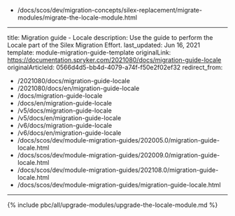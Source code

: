   - /docs/scos/dev/migration-concepts/silex-replacement/migrate-modules/migrate-the-locale-module.html
---
title: Migration guide - Locale
description: Use the guide to perform the Locale part of the Silex Migration Effort.
last_updated: Jun 16, 2021
template: module-migration-guide-template
originalLink: https://documentation.spryker.com/2021080/docs/migration-guide-locale
originalArticleId: 0566d4d5-bb4d-4079-a74f-f50e2f02ef32
redirect_from:
  - /2021080/docs/migration-guide-locale
  - /2021080/docs/en/migration-guide-locale
  - /docs/migration-guide-locale
  - /docs/en/migration-guide-locale
  - /v5/docs/migration-guide-locale
  - /v5/docs/en/migration-guide-locale
  - /v6/docs/migration-guide-locale
  - /v6/docs/en/migration-guide-locale
  - /docs/scos/dev/module-migration-guides/202005.0/migration-guide-locale.html
  - /docs/scos/dev/module-migration-guides/202009.0/migration-guide-locale.html
  - /docs/scos/dev/module-migration-guides/202108.0/migration-guide-locale.html
  - /docs/scos/dev/module-migration-guides/migration-guide-locale.html
---
{% include pbc/all/upgrade-modules/upgrade-the-locale-module.md %} <!-- To edit, see /_includes/pbc/all/upgrade-modules/upgrade-the-locale-module.md -->
